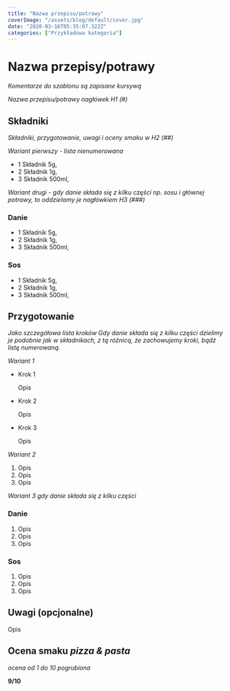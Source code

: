 ```yaml
---
title: "Nazwa przepisu/potrawy"
coverImage: "/assets/blog/default/cover.jpg"
date: "2020-03-16T05:35:07.322Z"
categories: ["Przykładowa kategoria"]
---
```


# Nazwa przepisy/potrawy

_Komentarze do szablonu są zapisane kursywą_

_Nazwa przepisu/potrawy nagłówek H1 (#)_

## Składniki

_Składniki, przygotowanie, uwagi i oceny smaku w H2 (##)_

_Wariant pierwszy - lista nienumerowana_

- 1 Składnik 5g,
- 2 Składnik 1g,
- 3 Składnik 500ml,

_Wariant drugi - gdy danie składa się z kilku części np. sosu i głównej potrawy, to oddzielamy je nagłówkiem H3 (###)_

### Danie

- 1 Składnik 5g,
- 2 Składnik 1g,
- 3 Składnik 500ml,

### Sos

- 1 Składnik 5g,
- 2 Składnik 1g,
- 3 Składnik 500ml,

## Przygotowanie

_Jako szczegółowa lista kroków_
_Gdy danie składa się z kilku części dzielimy je podobnie jak w składnikach, z tą różnicą, że zachowujemy kroki, bądź listę numerowaną._

_Wariant 1_

- Krok 1

  Opis

- Krok 2

  Opis

- Krok 3

  Opis

_Wariant 2_

1. Opis
2. Opis
3. Opis

_Wariant 3 gdy danie składa się z kilku części_

### Danie

1. Opis
2. Opis
3. Opis

### Sos

1. Opis
2. Opis
3. Opis

## Uwagi (opcjonalne)

Opis

## Ocena smaku _pizza & pasta_

_ocena od 1 do 10 pogrubiona_

**9/10**
